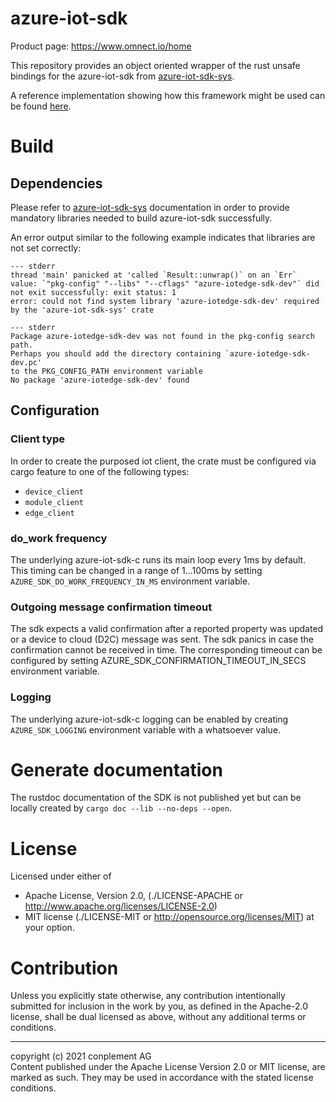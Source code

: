 # azure-iot-sdk
Product page: https://www.omnect.io/home

This repository provides an object oriented wrapper of the rust unsafe bindings for the azure-iot-sdk from [azure-iot-sdk-sys](https://github.com/omnect/azure-iot-sdk-sys.git).

A reference implementation showing how this framework might be used can be found [here](https://github.com/omnect/iot-client-template-rs).

# Build

## Dependencies

Please refer to [azure-iot-sdk-sys](https://github.com/omnect/azure-iot-sdk-sys/blob/main/README.md) documentation in order to provide mandatory libraries needed to build azure-iot-sdk successfully.

An error output similar to the following example indicates that libraries are not set correctly:
```
--- stderr
thread 'main' panicked at 'called `Result::unwrap()` on an `Err` value: `"pkg-config" "--libs" "--cflags" "azure-iotedge-sdk-dev"` did not exit successfully: exit status: 1
error: could not find system library 'azure-iotedge-sdk-dev' required by the 'azure-iot-sdk-sys' crate

--- stderr
Package azure-iotedge-sdk-dev was not found in the pkg-config search path.
Perhaps you should add the directory containing `azure-iotedge-sdk-dev.pc'
to the PKG_CONFIG_PATH environment variable
No package 'azure-iotedge-sdk-dev' found
```

## Configuration

### Client type

In order to create the purposed iot client, the crate must be configured via cargo feature to one of the following types:
- `device_client`
- `module_client`
- `edge_client`

### do_work frequency

The underlying azure-iot-sdk-c runs its main loop every 1ms by default. This timing can be changed in a range of 1...100ms by setting `AZURE_SDK_DO_WORK_FREQUENCY_IN_MS` environment variable.

### Outgoing message confirmation timeout

The sdk expects a valid confirmation after a reported property was updated or a device to cloud (D2C) message was sent. The sdk panics in case the confirmation cannot be received in time. The corresponding timeout can be configured by setting AZURE_SDK_CONFIRMATION_TIMEOUT_IN_SECS environment variable.

### Logging

The underlying azure-iot-sdk-c logging can be enabled by creating `AZURE_SDK_LOGGING` environment variable with a whatsoever value.

# Generate documentation

The rustdoc documentation of the SDK is not published yet but can be locally created by `cargo doc --lib --no-deps --open`.

# License

Licensed under either of
* Apache License, Version 2.0, (./LICENSE-APACHE or <http://www.apache.org/licenses/LICENSE-2.0>)
* MIT license (./LICENSE-MIT or <http://opensource.org/licenses/MIT>)
at your option.

# Contribution

Unless you explicitly state otherwise, any contribution intentionally
submitted for inclusion in the work by you, as defined in the Apache-2.0
license, shall be dual licensed as above, without any additional terms or
conditions.

---

copyright (c) 2021 conplement AG<br>
Content published under the Apache License Version 2.0 or MIT license, are marked as such. They may be used in accordance with the stated license conditions.

